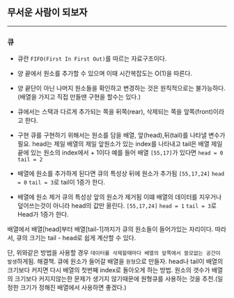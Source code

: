 ## 무서운 사람이 되보자

- - -

### 큐
- 큐란 `FIFO(First In First Out)`를 따르는 자료구조이다.
- 양 끝에서 원소를 추가할 수 있으며 이때 시간복잡도는 O(1)을 따른다.
- 양 끝단이 아닌 나머지 원소들을 확인하고 변경하는 것은 원칙적으로는 불가능하다.(배열을 가지고 직접 만들땐 구현을 할수는 있다.)
- 큐에서는 스택과 다르게 추가되는 쪽을 뒤쪽(rear), 삭제되는 쪽을 앞쪽(front)이라고 한다.

- 구현
큐를 구현하기 위해서는 원소를 담을 배열, 앞(head),뒤(tail)를 나타낼 변수가 필요.
head는 제일 배열의 제일 앞원소가 있는 index를 나타내고 tail은 배열 제일 끝에 있는 원소의 index에서 + 1이다
예를 들어 배열 `[55,17]`가 있다면 `head = 0`  `tail = 2`
- 배열에 원소를 추가하게 된다면 큐의 특성상 뒤에 원소가 추가됨 `[55,17,24]` `head = 0` `tail = 3`로 tail이 1증가 한다.
- 배열에 원소 제거 큐의 특성상 앞의 원소가 제거됨 이떄 배열의 데이터를 지우거나 덮어쓰는것이 아니라 head의 값만 올린다.
    `[55,17,24]` `head = 1` `tail = 3`로 Head가 1증가 한다.

배열에서 배열[head]부터 배열[tail-1]까지가 큐의 원소들이 들어가있는 자리이다.
따라서, 큐의 크기는 tail - head로 쉽게 계산할 수 있다.

단, 위와같은 방법을 사용할 경우 `데이터를 삭제할때마다 배열의 앞쪽에서 쓸모없는 공간이 발생`하게됨.
해결책.
큐에 원소가 들어갈 배열을 `원형`으로 만들자.
head나 tail이 배열의 크기보다 커지면 다시 배열의 첫번째 index로 돌아오게 하는 방법.
원소의 갯수가 배열의 크기보다 커지지않는한 문제가 생기지 않기때문에 원형큐를 사용하는 것을 추천.(일정한 크기가 정해진 배열에서 사용하면 좋겠다.)


